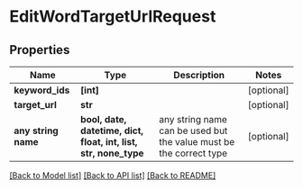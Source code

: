# EditWordTargetUrlRequest


## Properties
Name | Type | Description | Notes
------------ | ------------- | ------------- | -------------
**keyword_ids** | **[int]** |  | [optional] 
**target_url** | **str** |  | [optional] 
**any string name** | **bool, date, datetime, dict, float, int, list, str, none_type** | any string name can be used but the value must be the correct type | [optional]

[[Back to Model list]](../README.md#documentation-for-models) [[Back to API list]](../README.md#documentation-for-api-endpoints) [[Back to README]](../README.md)


